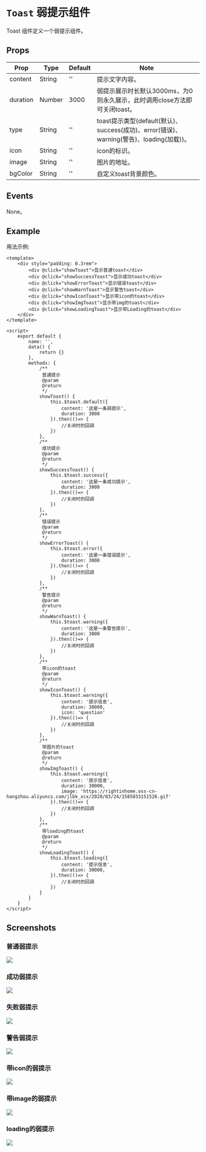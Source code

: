 # `Toast` 弱提示组件
Toast 组件定义一个弱提示组件。

## Props
| Prop | Type | Default | Note |
|---|---|---|---|
| content | String | '' | 提示文字内容。
| duration | Number | 3000 | 弱提示展示时长默认3000ms，为0则永久展示，此时调用close方法即可关闭toast。
| type | String | '' | toast提示类型(default(默认)、success(成功)、error(错误)、warning(警告)、loading(加载))。
| icon | String | '' | icon的标识。
| image | String | '' | 图片的地址。
| bgColor | String | '' | 自定义toast背景颜色。

## Events
  None。

<!--
## Methods
None.

## Static Props
None.

## Static Methods
None.
-->



## Example
用法示例:
```
<template>
    <div style="padding: 0.3rem">
        <div @click="showToast">显示普通toast</div>
        <div @click="showSuccessToast">显示成功toast</div>
        <div @click="showErrorToast">显示错误toast</div>
        <div @click="showWarnToast">显示警告toast</div>
        <div @click="showIconToast">显示带icon的toast</div>
        <div @click="showImgToast">显示带img的toast</div>
        <div @click="showLoadingToast">显示带Loading的toast</div>
    </div>
</template>

<script>
    export default {
        name: '',
        data() {
            return {}
        },
        methods: {
            /**
             普通提示
             @param
             @return
             */
            showToast() {
                this.$toast.default({
                    content: '这是一条弱提示',
                    duration: 3000
                }).then(()=> {
                    //关闭时的回调
                })
            },
            /**
             成功提示
             @param
             @return
             */
            showSuccessToast() {
                this.$toast.success({
                    content: '这是一条成功提示',
                    duration: 3000
                }).then(()=> {
                    //关闭时的回调
                })
            },
            /**
             错误提示
             @param
             @return
             */
            showErrorToast() {
                this.$toast.error({
                    content: '这是一条错误提示',
                    duration: 3000
                }).then(()=> {
                    //关闭时的回调
                })
            },
            /**
             警告提示
             @param
             @return
             */
            showWarnToast() {
                this.$toast.warning({
                    content: '这是一条警告提示',
                    duration: 3000
                }).then(()=> {
                    //关闭时的回调
                })
            },
            /**
             带icon的toast
             @param
             @return
             */
            showIconToast() {
                this.$toast.warning({
                    content: '提示信息',
                    duration: 30000,
                    icon: 'question'
                }).then(()=> {
                    //关闭时的回调
                })
            },
            /**
             带图片的toast
             @param
             @return
             */
            showImgToast() {
                this.$toast.warning({
                    content: '提示信息',
                    duration: 30000,
                    image: 'https://rightinhome.oss-cn-hangzhou.aliyuncs.com/jlbk_xcx/2020/03/24/1585033151526.gif'
                }).then(()=> {
                    //关闭时的回调
                })
            },
            /**
             带loading的toast
             @param
             @return
             */
            showLoadingToast() {
                this.$toast.loading({
                    content: '提示信息',
                    duration: 30000,
                }).then(()=> {
                    //关闭时的回调
                })
            }
        }
    }
</script>

```

## Screenshots
### 普通弱提示
![](https://rightinhome.oss-cn-hangzhou.aliyuncs.com/jlbk_xcx/2020/08/07/1596778538083.gif)
### 成功弱提示
![](https://rightinhome.oss-cn-hangzhou.aliyuncs.com/jlbk_xcx/2020/08/07/1596778659214.gif)
### 失败弱提示
![](https://rightinhome.oss-cn-hangzhou.aliyuncs.com/jlbk_xcx/2020/08/07/1596778680695.gif)
### 警告弱提示
![](https://rightinhome.oss-cn-hangzhou.aliyuncs.com/jlbk_xcx/2020/08/07/1596778700593.gif)
### 带icon的弱提示
![](https://rightinhome.oss-cn-hangzhou.aliyuncs.com/jlbk_xcx/2020/08/07/1596778722962.gif)
### 带image的弱提示
![](https://rightinhome.oss-cn-hangzhou.aliyuncs.com/jlbk_xcx/2020/08/07/1596778751198.gif)
### loading的弱提示
![](https://rightinhome.oss-cn-hangzhou.aliyuncs.com/jlbk_xcx/2020/08/07/1596778770865.gif)


